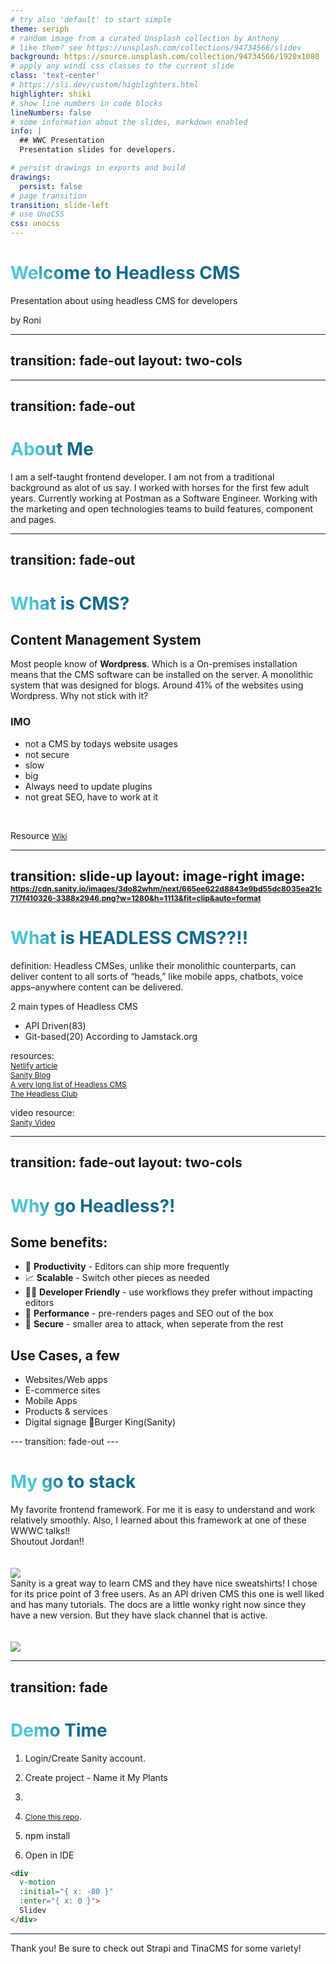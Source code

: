 ```yaml
---
# try also 'default' to start simple
theme: seriph
# random image from a curated Unsplash collection by Anthony
# like them? see https://unsplash.com/collections/94734566/slidev
background: https://source.unsplash.com/collection/94734566/1920x1080
# apply any windi css classes to the current slide
class: 'text-center'
# https://sli.dev/custom/highlighters.html
highlighter: shiki
# show line numbers in code blocks
lineNumbers: false
# some information about the slides, markdown enabled
info: |
  ## WWC Presentation
  Presentation slides for developers.

# persist drawings in exports and build
drawings:
  persist: false
# page transition
transition: slide-left
# use UnoCSS
css: unocss
---
```


# Welcome to Headless CMS

Presentation about using headless CMS for developers

<div class="pt-12">
  <span  class="px-2 py-1 rounded cursor-pointer" hover="bg-red bg-opacity-10">
    by Roni <uim-rocket class="inline"/>
  </span>
</div>

<!-- <div class="abs-br m-6 flex gap-2">
  <button @click="$slidev.nav.openInEditor()" title="Open in Editor" class="text-xl slidev-icon-btn opacity-50 !border-none !hover:text-white">
    <carbon:edit />
  </button>
  <a href="https://github.com/slidevjs/slidev" target="_blank" alt="GitHub"
    class="text-xl slidev-icon-btn opacity-50 !border-none !hover:text-white">
    <carbon-logo-github />
  </a>
</div> -->

<!--
The last comment block of each slide will be treated as slide notes. It will be visible and editable in Presenter Mode along with the slide. [Read more in the docs](https://sli.dev/guide/syntax.html#notes)
-->

---
transition: fade-out
layout: two-cols
---
<template v-slot:default>

# Tonights Agenda!

 <div class="w-60 relative mt-6">
  <div class="relative w-40 h-40">
    <!-- 
     -->
    <img
      v-motion
      :initial="{ x: 600, y: 400, scale: 2, rotate: 100 }"
      :enter="final"
      class="absolute top-0 left-0 right-0 bottom-0"
      src="https://sli.dev/logo-triangle.png"
    />
  </div>

  <div
    class="text-3xl absolute top-14 left-40 text-[#2B90B6] -z-1"
    v-click
    :initial="{ x: -80, opacity: 0}"
    :enter="{ x: 0, opacity: 1, transition: { delay: 2000, duration: 1000 } }">
    My intro
  </div>
</div>
<div class="w-72 relative mt-6">
  <div class="relative w-40 h-40">
    <!-- -->
    <img
      v-motion
      :initial="{ x: 600, y: 400, scale: 2, rotate: 100 }"
      :enter="final"
      class="absolute top-0 left-0 right-0 bottom-0"
      src="https://sli.dev/logo-triangle.png"
    />
  </div>

  <div
    class="text-3xl absolute top-14 left-40 text-[#2B90B6] -z-1"
    v-click
    :initial="{ x: -80, opacity: 0}"
    :enter="{ x: 0, opacity: 1, transition: { delay: 2000, duration: 1000 } }">
    What is CMS?!
  </div>
</div>
</template>
<template v-slot:right>
<div class="w-72 relative mt-16">
  <div class="relative w-40 h-40">
    <!-- -->
    <img
      v-motion
      :initial="{ x: 600, y: 400, scale: 2, rotate: 100 }"
      :enter="final"
      class="absolute top-0 left-0 right-0 bottom-0"
      src="https://sli.dev/logo-triangle.png"
    />
  </div>

  <div
    class="text-3xl absolute top-14 left-40 text-[#2B90B6] -z-1"
    v-click
    :initial="{ x: -80, opacity: 0}"
    :enter="{ x: 0, opacity: 1, transition: { delay: 2000, duration: 1000 } }">
    Headless CMS?!!?
  </div>
</div>
<div class="w-72 relative mt-6">
  <div class="relative w-40 h-40">
    <!-- -->
    <img
      v-motion
      :initial="{ x: 600, y: 400, scale: 2, rotate: 100 }"
      :enter="final"
      class="absolute top-0 left-0 right-0 bottom-0"
      src="https://sli.dev/logo-triangle.png"
    />
  </div>

  <div
    class="text-3xl absolute top-14 left-40 text-[#2B90B6] -z-1"
    v-click
    :initial="{ x: -80, opacity: 0}"
    :enter="{ x: 0, opacity: 1, transition: { delay: 2000, duration: 1000 } }">
    Demo Time!!
  </div>
</div>
</template>
<!-- vue script setup scripts can be directly used in markdown, and will only affects current page -->
<script setup lang="ts">
const final = {
  x: 0,
  y: 0,
  rotate: 0,
  scale: 1,
  transition: {
    type: 'spring',
    damping: 10,
    stiffness: 20,
    mass: 2
  }
}
</script>

<!--
Our Agenda tonight is a fun. I want to explain a few things before we get to coding
-->

<style>
h1 {
  background-color: #2B90B6;
  background-image: linear-gradient(45deg, #4EC5D4 10%, #146b8c 20%);
  background-size: 100%;
  -webkit-background-clip: text;
  -moz-background-clip: text;
  -webkit-text-fill-color: transparent;
  -moz-text-fill-color: transparent;
}
</style>

<!--
Here is another comment.
-->
---
transition: fade-out
---
# About Me
I am a self-taught frontend developer. I am not from a traditional background as alot of us say. I worked with horses for the first few adult years. 
Currently working at Postman as a Software Engineer. Working with the marketing and open technologies teams to build features, component and pages.
<!--I needed to find something else,  when your body doesn't recover as fast and you are always working pay check to pay check. What made me jump into tech was after a few years working in customer service jobs but never able to give the customer the service I felt they needed through the ecommerce side of things. 
I started looking around for a more flexible career path and have always gotten along with computers and curious about websites. Found a tiny bootcamp/workshop course and found I loved frontend. And here we are.-->
---
transition: fade-out
---

# What is CMS?

## Content Management System
Most people know of <strong>Wordpress</strong>. Which is a On-premises installation means that the CMS software can be installed on the server. 
A monolithic system that was designed for blogs. Around 41% of the websites using Wordpress.
Why not stick with it?
### IMO
- not a CMS by todays website usages
- not secure
- slow
- big
- Always need to update plugins
- not great SEO, have to work at it

<br>

Resource [Wiki](https://en.wikipedia.org/wiki/Content_management_system)

<!--
You can have `style` tag in markdown to override the style for the current page.
Learn more: https://sli.dev/guide/syntax#embedded-styles
-->

<style>
h1 {
  background-color: #2B90B6;
  background-image: linear-gradient(45deg, #4EC5D4 10%, #146b8c 20%);
  background-size: 100%;
  -webkit-background-clip: text;
  -moz-background-clip: text;
  -webkit-text-fill-color: transparent;
  -moz-text-fill-color: transparent;
}
</style>

<!--
Here is another comment.
-->

---
transition: slide-up
layout: image-right
image: https://cdn.sanity.io/images/3do82whm/next/665ee622d8843e9bd55dc8035ea21c717f410326-3388x2946.png?w=1280&h=1113&fit=clip&auto=format
---

# What is HEADLESS CMS??!!
definition:
Headless CMSes, unlike their monolithic counterparts, can deliver content to all sorts of “heads,” like mobile apps, chatbots, voice apps–anywhere content can be delivered.

<!-- Basically, plugin and play with different sources, CDN, databases and much more. -->

2 main types of Headless CMS
- API Driven(83)
- Git-based(20)
According to Jamstack.org

<!-- you can probably guess which is more popular in the new API-first world. -->

<div grid="~ cols-2 gap-4">

resources: <br/>
[Netlify article](https://www.netlify.com/blog/complete-guide-to-headless-cms/) <br/>
[Sanity Blog](https://www.sanity.io/headless-cms)<br/>
[A very long list of Headless CMS](https://jamstack.org/headless-cms/)<br/>
[The Headless Club](https://theheadlessclub.com/)


video resource: <br/>
[Sanity Video](https://www.netlify.com/blog/complete-guide-to-headless-cms/)


</div>

<style>
h1 {
  background-color: #2B90B6;
  background-image: linear-gradient(45deg, #4EC5D4 10%, #146b8c 20%);
  background-size: 100%;
  -webkit-background-clip: text;
  -moz-background-clip: text;
  -webkit-text-fill-color: transparent;
  -moz-text-fill-color: transparent;
}
a {
  font-size: 12px;
}
</style>

---
transition: fade-out
layout: two-cols
---
<div class="w-3xl">
 
# Why go Headless?!


<div grid="~ cols-3 gap-12">
<div class="w-md">

## Some benefits:

- 📝 **Productivity** - Editors can ship more frequently
- 📈 **Scalable** - Switch other pieces as needed
- 🧑‍💻 **Developer Friendly** - use workflows they prefer without impacting editors 
- 🎢 **Performance** - pre-renders pages and SEO out of the box
- 🔐 **Secure** - smaller area to attack, when seperate from the rest
</div>
<div></div>
 <div class="w-60">
 
## Use Cases, a few
- Websites/Web apps
- E-commerce sites
- Mobile Apps
- Products & services
- Digital signage 👀Burger King(Sanity)

</div>
</div>
</div>
---
transition: fade-out
---

# My go to stack

<div grid="~ cols-2 gap-24">
<div>
My favorite frontend framework. For me it is easy to understand and work relatively smoothly. Also, I learned about this framework at one of these WWWC talks!! <br/>Shoutout Jordan!!
<br/>
<br/>
<br/>
<img src="https://dka575ofm4ao0.cloudfront.net/pages-transactional_logos/retina/90147/Gatsby_Logo.png">


</div>
<div>
Sanity is a great way to learn CMS and they have nice sweatshirts! I chose for its price point of 3 free users. 
As an API driven CMS this one is well liked and has many tutorials. The docs are a little wonky right now since they have a new version. But they have slack channel that is active.
<!-- It is a little pricey if you need more.  I am hoping by then I will be more of an agency dev -->
<br/>
<br/>
<br/>
<img src="https://cdn.sanity.io/images/3do82whm/next/51af00784c5addcf63ae7f0c416756acca7e63ac-353x71.svg?w=2000&fm=png&dl=sanity-logo.png">

</div>
</div>



---
transition: fade
---

# Demo Time

1. Login/Create Sanity account. 
2. Create project - Name it My Plants
3.

4. [Clone this repo](https://motion.vueuse.org/).
5. npm install
6. Open in IDE

```html
<div
  v-motion
  :initial="{ x: -80 }"
  :enter="{ x: 0 }">
  Slidev
</div>
```


---
Thank you!
Be sure to check out Strapi and TinaCMS for some variety!
